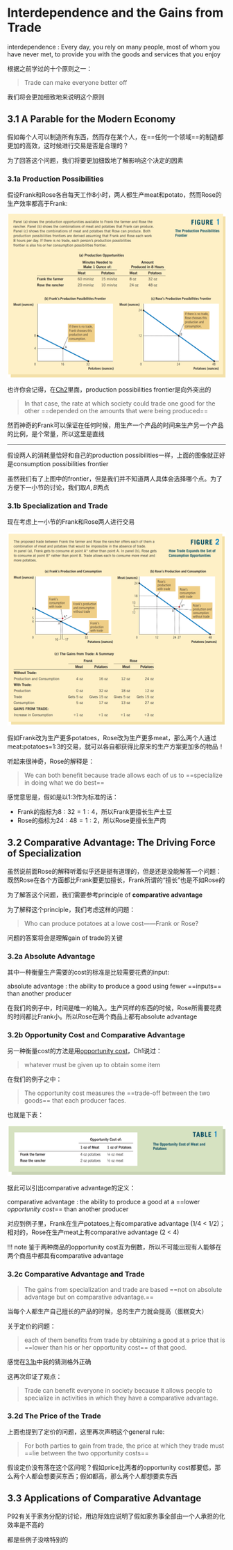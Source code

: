 
# Interdependence and the Gains from Trade

interdependence
: Every day, you rely on many people, most of whom you have never met, to provide you with the goods and services that you enjoy

根据之前学过的十个原则之一：
> Trade can make everyone better off

我们将会更加细致地来说明这个原则

## 3.1 A Parable for the Modern Economy

假如每个人可以制造所有东西，然而存在某个人，在==任何一个领域==的制造都更加的高效，这时候进行交易是否是合理的？

为了回答这个问题，我们将要更加细致地了解影响这个决定的因素

### 3.1a Production Possibilities

假设Frank和Rose各自每天工作8小时，两人都生产meat和potato，然而Rose的生产效率都高于Frank:

<!-- <img src="image/2022-10-31-11-03-39.png" width=%> -->

![](image/2022-10-31-11-03-39.png)

也许你会记得，在[Ch2](Ch2_Thinking_Like_an_Economist.md#21e-our-second-model-the-production-possibilities-frontier)里面，production possibilities frontier是向外突出的
> In that case, the rate at which society could trade one good for the other ==depended on the amounts that were being produced==

然而神奇的Frank可以保证在任何时候，用生产一个产品的时间来生产另一个产品的比例，是个常量，所以这里是直线

---

假设两人的消耗量恰好和自己的production possibilities一样，上面的图像就正好是consumption possibilities frontier

虽然我们有了上图中的frontier，但是我们并不知道两人具体会选择哪个点。为了方便下一小节的讨论，我们取$A,B$两点

### 3.1b Specialization and Trade

现在考虑上一小节的Frank和Rose两人进行交易

<!-- <img src="image/2022-10-31-11-19-27.png" width=%> -->

![](image/2022-10-31-11-19-27.png)

假如Frank改为生产更多potatoes，Rose改为生产更多meat，那么两个人通过meat:potatoes=1:3的交易，就可以各自都获得比原来的生产方案更加多的物品！

听起来很神奇，Rose的解释是：
> We can both benefit because trade allows each of us to ==specialize in doing what we do best==

感觉意思是，假如是以1:3作为标准的话：
- Frank的指标为$8:32=1:4$，所以Frank更擅长生产土豆
- Rose的指标为$24:48=1:2$，所以Rose更擅长生产肉


## 3.2 Comparative Advantage: The Driving Force of Specialization

虽然说前面Rose的解释听着似乎还是挺有道理的，但是还是没能解答一个问题：既然Rose在各个方面都比Frank要更加擅长，Frank所谓的“擅长”也是不如Rose的

为了解答这个问题，我们需要参考principle of **comparative advantage**

为了解释这个principle，我们考虑这样的问题：
> Who can produce potatoes at a lowe cost——Frank or Rose?

问题的答案将会是理解gain of trade的关键

### 3.2a Absolute Advantage

其中一种衡量生产需要的cost的标准是比较需要花费的input:

absolute advantage
: the ability to produce a good using fewer ==inputs== than another producer

在我们的例子中，时间是唯一的输入。生产同样的东西的时候，Rose所需要花费的时间都比Frank小。所以Rose在两个商品上都有absolute advantage

### 3.2b Opportunity Cost and Comparative Advantage

另一种衡量cost的方法是用[opportunity cost](Ch1_Ten_Principles_of_Economics.md#11b-principle-2-the-cost-of-something-is-what-you-give-up-to-get-it)，Ch1说过：
> whatever must be given up to obtain some item

在我们的例子之中：
> The opportunity cost measures the ==trade-off between the two goods== that each producer faces.

也就是下表：

<!-- <img src="image/2022-10-31-21-09-57.png" width=%> -->

![](image/2022-10-31-21-09-57.png)

据此可以引出comparative advantage的定义：

comparative advantage
: the ability to produce a good at a ==lower *opportunity cost*== than another producer

对应到例子里，Frank在生产potatoes上有comparative advantage (1/4 < 1/2)；相对的，Rose在生产meat上有comparative advantage (2 < 4)

!!! note
    鉴于两种商品的opportunity cost互为倒数，所以不可能出现有人能够在两个商品中都具有comparative advantage

### 3.2c Comparative Advantage and Trade

> The gains from specialization and trade are based ==not on absolute advantage but on comparative advantage.==

当每个人都生产自己擅长的产品的时候，总的生产力就会提高（蛋糕变大）

关于定价的问题：
> each of them benefits from trade by obtaining a good at a price that is ==lower than his or her opportunity cost== of that good.

感觉在[3.1b](#31b-specialization-and-trade)中我的猜测格外正确

这再次印证了观点：
> Trade can benefit everyone in society because it allows people to specialize in activities in which they have a comparative advantage.

### 3.2d The Price of the Trade

上面也提到了定价的问题，这里再次声明这个general rule:
> For both parties to gain from trade, the price at which they trade must ==lie between the two opportunity costs==

假设定价没有落在这个区间呢？假如price比两者的opportunity cost都要低，那么两个人都会想要买东西；假如都高，那么两个人都想要卖东西

## 3.3 Applications of Comparative Advantage

P92有关于家务分配的讨论，用边际效应说明了假如家务事全部由一个人承担的化效率是不高的

都是些例子没啥特别的


